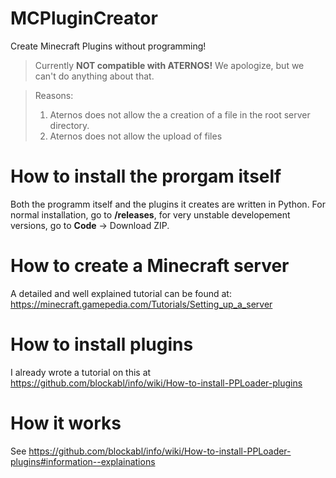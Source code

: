 # MCPluginCreator
Create Minecraft Plugins without programming!

> Currently **NOT compatible with ATERNOS!**
> We apologize, but we can't do anything about that. 

> Reasons:
> 1. Aternos does not allow the a creation of a file in the root server directory.
> 2. Aternos does not allow the upload of files

# How to install the prorgam itself
Both the programm itself and the plugins it creates are written in Python.
For normal installation, go to **/releases**, for very unstable developement versions, go to **Code** -> Download ZIP.

# How to create a Minecraft server
A detailed and well explained tutorial can be found at: https://minecraft.gamepedia.com/Tutorials/Setting_up_a_server

# How to install plugins
I already wrote a tutorial on this at https://github.com/blockabl/info/wiki/How-to-install-PPLoader-plugins

# How it works
See https://github.com/blockabl/info/wiki/How-to-install-PPLoader-plugins#information--explainations

